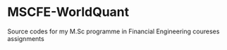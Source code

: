 # MSCFE-WorldQuant
Source codes for my M.Sc programme in Financial Engineering coureses assignments
